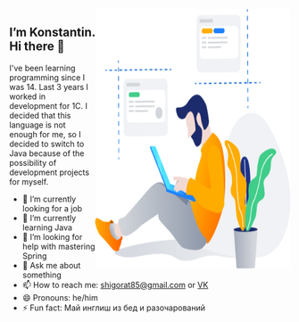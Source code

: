 <img align="right" src="developer.png" width=350px height=465px/>


I’m Konstantin. Hi there 👋
---

I've been learning programming since I was 14. 
Last 3 years I worked in development for 1C. 
I decided that this language is not enough for me, 
so I decided to switch to Java because of the possibility 
of development projects for myself.

<!--
**Crimscon/Crimscon** is a ✨ _special_ ✨ repository because its `README.md` (this file) appears on your GitHub profile.
Here are some ideas to get you started:
-->

- 🔭 I’m currently looking for a job
- 🌱 I’m currently learning Java
- 🤔 I’m looking for help with mastering Spring
- 💬 Ask me about something
- 📫 How to reach me: shigorat85@gmail.com or [VK](https://vk.com/coslo "VK") 
- 😄 Pronouns: he/him
- ⚡ Fun fact: Май инглиш из бед и разочарований
